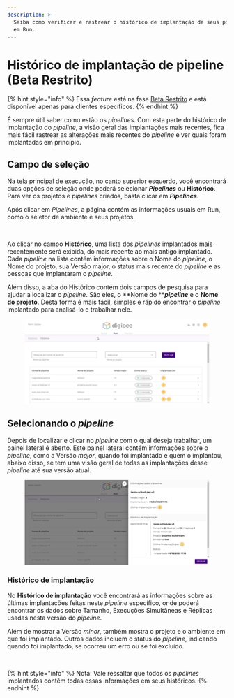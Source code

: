 ```yaml
---
description: >-
  Saiba como verificar e rastrear o histórico de implantação de seus pipelines
  em Run.
---
```


# Histórico de implantação de pipeline (Beta Restrito)

{% hint style="info" %}
Essa _feature_ está na fase [Beta Restrito](https://docs.digibee.com/documentation/v/pt-br/geral/programa-beta) e está disponível apenas para clientes específicos.
{% endhint %}

É sempre útil saber como estão os _pipelines_. Com esta parte do histórico de implantação do _pipeline_, a visão geral das implantações mais recentes, fica mais fácil rastrear as alterações mais recentes do _pipeline_ e ver quais foram implantadas em princípio.

## Campo de seleção

Na tela principal de execução, no canto superior esquerdo, você encontrará duas opções de seleção onde poderá selecionar _**Pipelines**_ ou **Histórico**. Para ver os projetos e _pipelines_ criados, basta clicar em _**Pipelines**_.&#x20;

Após clicar em _Pipelines_, a página contém as informações usuais em Run, como o seletor de ambiente e seus projetos.

<figure><img src="../.gitbook/assets/01 - Página principal.jpg" alt=""><figcaption></figcaption></figure>

Ao clicar no campo **Histórico**, uma lista dos _pipelines_ implantados mais recentemente será exibida, do mais recente ao mais antigo implantado. Cada _pipeline_ na lista contém informações sobre o Nome do _pipeline_, o Nome do projeto, sua Versão major, o status mais recente do _pipeline_ e as pessoas que implantaram o _pipeline_.

Além disso, a aba do Histórico contém dois campos de pesquisa para ajudar a localizar o _pipeline_. São eles, o **Nome do **_**pipeline**_ e o **Nome do projeto**. Desta forma é mais fácil, simples e rápido encontrar o _pipeline_ implantado para analisá-lo e trabalhar nele.

<figure><img src="../.gitbook/assets/02 - Página de histórico.jpg" alt=""><figcaption></figcaption></figure>

## Selecionando o _pipeline_

Depois de localizar e clicar no _pipeline_ com o qual deseja trabalhar, um painel lateral é aberto. Este painel lateral contém informações sobre o _pipeline_, como a Versão _major_, quando foi implantado e quem o implantou, abaixo disso, se tem uma visão geral de todas as implantações desse _pipeline_ até sua versão atual.

<figure><img src="../.gitbook/assets/03 - folha lateral.jpg" alt=""><figcaption></figcaption></figure>

### Histórico de implantação

No **Histórico de implantação** você encontrará as informações sobre as últimas implantações feitas neste _pipeline_ específico, onde poderá encontrar os dados sobre Tamanho, Execuções Simultâneas e Réplicas usadas nesta versão do _pipeline_.

Além de mostrar a Versão _minor_, também mostra o projeto e o ambiente em que foi implantado. Outros dados incluem o status do _pipeline_, indicando quando foi implantado, se ocorreu um erro ou se foi excluído.

<figure><img src="../.gitbook/assets/04 - Detalhes histórico.jpg" alt=""><figcaption></figcaption></figure>

{% hint style="info" %}
Nota: Vale ressaltar que todos os _pipelines_ implantados contêm todas essas informações em seus históricos.
{% endhint %}
